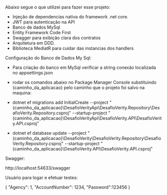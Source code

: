 Abaixo segue o que utilizei para fazer esse projeto:
- Injeção de dependencias nativa do framework .net core. 
- JWT para autenticação na API 
- Banco de dados MySql
- Entity Framework Code First
- Swagger para exibição clara dos contratos 
- Arquitetura em DDD.
- Biblioteca MediatR para cuidar das instancias dos handlers


Configuração do Banco de Dados My Sql:

- Para criação do banco em MySql verificar a string conexão localizada no appsettings.json
- rodar os comandos abaixo no Package Manager Console substituindo {caminho_da_aplicacao} pelo caminho que o projeto foi salvo na maquina:

- dotnet ef migrations add InitialCreate --project "{caminho_da_aplicacao}\DesafioVerityApi\DesafioVerity.Repository\DesafioVerity.Repository.csproj" --startup-project "{caminho_da_aplicacao}\DesafioVerityApi\DesafioVerity.API\DesafioVerity.API.csproj"
- dotnet ef database update --project "{caminho_da_aplicacao}\DesafioVerity\DesafioVerity.Repository\DesafioVerity.Repository.csproj" --startup-project "{caminho_da_aplicacao}\DesafioVerity.API\DesafioVerity.API.csproj"

Swagger:

http://localhost:54633/swagger

Usuário para logar e efetuar testes:

{
	"Agency": 1,
	"AccountNumber": 1234,
	"Password":123456
}
